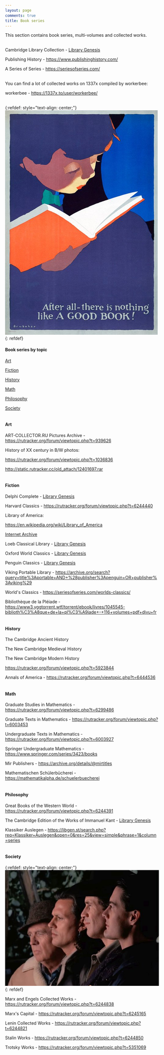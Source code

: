 ```yaml
---
layout: page
comments: true
title: Book series
---
```


This section contains book series, multi-volumes and collected works.
<br><br>

Cambridge Library Collection - [Library Genesis](https://libgen.li/index.php?req=Cambridge+Library+Collection&columns%5B%5D=t&columns%5B%5D=a&columns%5B%5D=s&columns%5B%5D=y&columns%5B%5D=p&columns%5B%5D=i&objects%5B%5D=f&objects%5B%5D=e&objects%5B%5D=s&objects%5B%5D=a&objects%5B%5D=p&objects%5B%5D=w&topics%5B%5D=l&topics%5B%5D=c&topics%5B%5D=f&topics%5B%5D=m&topics%5B%5D=r&topics%5B%5D=s&res=100&filesuns=all)

Publishing History - <https://www.publishinghistory.com/>

A Series of Series - <https://seriesofseries.com/>
<br><br>

You can find a lot of collected works on 1337x compiled by workerbee:

workerbee - <https://1337x.to/user/workerbee/>
<br><br>

{:refdef: style="text-align: center;"}
![Books](/images/booksen.jpg)
{: refdef}
<br>

#### Book series by topic

[Art](#art)

[Fiction](#fiction)

[History](#history)

[Math](#math)

[Philosophy](#philosophy)

[Society](#society)
<br><br>

<a id="art"></a>
#### Art

ART-COLLECTOR.RU Pictures Archive - <https://rutracker.org/forum/viewtopic.php?t=939626>

History of XX century in B/W photos:

<https://rutracker.org/forum/viewtopic.php?t=1036836>

<http://static.rutracker.cc/old_attach/12401697.rar>
<br><br>

<a id="fiction"></a>
#### Fiction

Delphi Complete - [Library Genesis](https://libgen.li/index.php?req=Delphi+Complete&columns%5B%5D=t&columns%5B%5D=a&columns%5B%5D=s&columns%5B%5D=y&columns%5B%5D=p&columns%5B%5D=i&objects%5B%5D=f&objects%5B%5D=e&objects%5B%5D=s&objects%5B%5D=a&objects%5B%5D=p&objects%5B%5D=w&topics%5B%5D=l&topics%5B%5D=c&topics%5B%5D=f&topics%5B%5D=m&topics%5B%5D=r&topics%5B%5D=s&res=100&filesuns=all)

Harvard Classics - <https://rutracker.org/forum/viewtopic.php?t=6244440>

Library of America:

<https://en.wikipedia.org/wiki/Library_of_America>

[Internet Archive](/en/internet-archive)

Loeb Classical Library - [Library Genesis](https://libgen.li/index.php?req=Loeb+Classical+Library&columns[]=s&objects[]=f&objects[]=e&objects[]=s&objects[]=a&objects[]=p&objects[]=w&topics[]=l&topics[]=c&topics[]=f&topics[]=m&topics[]=r&topics[]=s&res=100&filesuns=all)

Oxford World Classics - [Library Genesis](https://libgen.li/index.php?req=Oxford+World%27s+Classics&columns[]=s&objects[]=f&objects[]=e&objects[]=s&objects[]=a&objects[]=p&objects[]=w&topics[]=l&topics[]=c&topics[]=f&topics[]=m&topics[]=r&topics[]=s&res=100&filesuns=all)

Penguin Classics - [Library Genesis](https://libgen.li/index.php?req=Penguin+Classics&columns[]=s&objects[]=f&objects[]=e&objects[]=s&objects[]=a&objects[]=p&objects[]=w&topics[]=l&topics[]=c&topics[]=f&topics[]=m&topics[]=r&topics[]=s&res=100&filesuns=all)

Viking Portable Library - <https://archive.org/search?query=title%3Aportable+AND+%28publisher%3Apenguin+OR+publisher%3Aviking%29>

World's Classics - <https://seriesofseries.com/worlds-classics/>

Bibliothèque de la Pléiade - <https://www3.yggtorrent.wtf/torrent/ebook/livres/1045545-biblioth%C3%A8que+de+la+pl%C3%A9iade+-+116+volumes+pdf+djvu+fr>
<br><br>

<a id="history"></a>
#### History

The Cambridge Ancient History

The New Cambridge Medieval History

The New Cambridge Modern History

<https://rutracker.org/forum/viewtopic.php?t=5923844>

Annals of America - <https://rutracker.org/forum/viewtopic.php?t=6444536>
<br><br>

<a id="math"></a>
#### Math

Graduate Studies in Mathematics - <https://rutracker.org/forum/viewtopic.php?t=6299486>

Graduate Texts in Mathematics - <https://rutracker.org/forum/viewtopic.php?t=6003453>

Undergraduate Texts in Mathematics - <https://rutracker.org/forum/viewtopic.php?t=6003927>

Springer Undergraduate Mathematics - <https://www.springer.com/series/3423/books>

Mir Publishers - <https://archive.org/details/@mirtitles>

Mathematischen Schülerbücherei - <https://mathematikalpha.de/schuelerbuecherei>
<br><br>

<a id="philosophy"></a>
#### Philosophy

Great Books of the Western World - <https://rutracker.org/forum/viewtopic.php?t=6244391>

The Cambridge Edition of the Works of Immanuel Kant - [Library Genesis](https://libgen.li/index.php?req=The+Cambridge+Edition+of+the+Works+of+Immanuel+Kant&phrase=1&view=simple&column=series&sort=def&sortmode=ASC&page=1)

Klassiker Auslegen - <https://libgen.st/search.php?req=Klassiker+Auslegen&open=0&res=25&view=simple&phrase=1&column=series>
<br><br>

<a id="society"></a>
#### Society

{:refdef: style="text-align: center;"}
![MELS](/images/mels.jpg)
{: refdef}

Marx and Engels Collected Works - <https://rutracker.org/forum/viewtopic.php?t=6244838>

Marx's Capital - <https://rutracker.org/forum/viewtopic.php?t=6245165>

Lenin Collected Works - <https://rutracker.org/forum/viewtopic.php?t=6244821>

Stalin Works - <https://rutracker.org/forum/viewtopic.php?t=6244850>

Trotsky Works - <https://rutracker.org/forum/viewtopic.php?t=5351069>